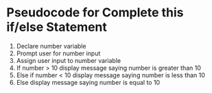 # Pseudocode for Complete this if/else Statement

1. Declare number variable
2. Prompt user for number input
3. Assign user input to number variable
4. If number > 10 display message saying number is greater than 10
5. Else if number < 10 display message saying number is less than 10
6. Else display message saying number is equal to 10


